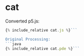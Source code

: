 

<script src="../p5/p5.min.js"></script>
<script src="cat.js"></script>

# cat

<main></main>

Converted p5.js:
```javascript
{% include_relative cat.js %}```

Original Processing:
```java
{% include_relative cat.pde %}```

